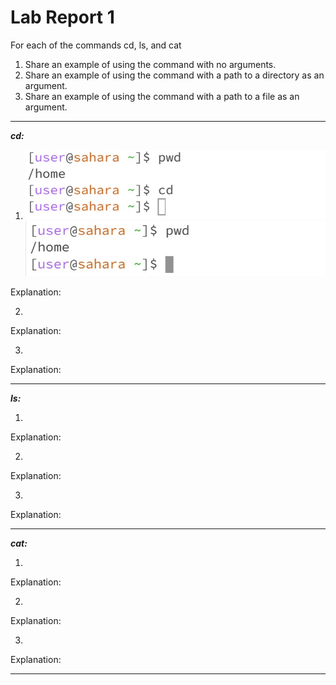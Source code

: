 # Lab Report 1

For each of the commands cd, ls, and cat
1. Share an example of using the command with no arguments.
2. Share an example of using the command with a path to a directory as an argument.
3. Share an example of using the command with a path to a file as an argument.

---
***cd:***

1. ![Image](https://github.com/dacamp20/cse15l-lab-reports/blob/main/Screenshot%202024-01-10%20155221.jpg?raw=true)
   ![Image](https://github.com/dacamp20/cse15l-lab-reports/blob/main/Screenshot%202024-01-10%20195959.jpg?raw=true)

Explanation: 

2.

Explanation:

3. 

Explanation:

---
***ls:***

1.

Explanation:

2.

Explanation:

3. 

Explanation:

---
***cat:***

1.

Explanation:

2.

Explanation:

3. 

Explanation:

---
